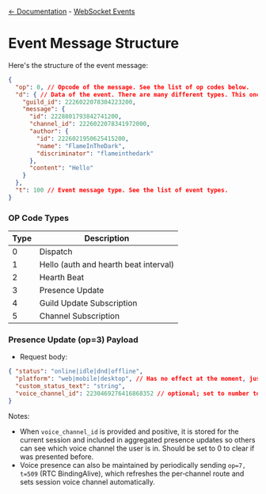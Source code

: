 [<- Documentation](../README.md) - [WebSocket Events](README.md)

# Event Message Structure

Here's the structure of the event message:

```json
{
  "op": 0, // Opcode of the message. See the list of op codes below.
  "d": { // Data of the event. There are many different types. This one is the New Message Event.
    "guild_id": 2226022078304223200,
    "message": {
      "id": 2228801793842741200,
      "channel_id": 2226022078341972000,
      "author": {
        "id": 2226021950625415200,
        "name": "FlameInTheDark",
        "discriminator": "flameinthedark"
      },
      "content": "Hello"
    }
  },
  "t": 100 // Event message type. See the list of event types.
}
```

### OP Code Types
| Type | Description                           |
|------|---------------------------------------|
| 0    | Dispatch                              |
| 1    | Hello (auth and hearth beat interval) |
| 2    | Hearth Beat                           |
| 3    | Presence Update                       |
| 4    | Guild Update Subscription             |
| 5    | Channel Subscription                  |

### Presence Update (op=3) Payload
- Request body:
```json
{ "status": "online|idle|dnd|offline",
  "platform": "web|mobile|desktop", // Has no effect at the moment, just for info
  "custom_status_text": "string",
  "voice_channel_id": 2230469276416868352 // optional; set to number to indicate voice presence, omit or 0 to clear. If was set before, should be 0 to clear
}
```

Notes:
- When `voice_channel_id` is provided and positive, it is stored for the current session and included in aggregated presence updates so others can see which voice channel the user is in. Should be set to 0 to clear if was presented before.
- Voice presence can also be maintained by periodically sending `op=7, t=509` (RTC BindingAlive), which refreshes the per‑channel route and sets session voice channel automatically.
